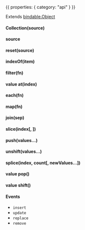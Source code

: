 {{
  properties: {
    category: "api"
  }
}}

Extends [bindable.Object](/docs/api/-bindableobject)

#### Collection(source)

#### source

#### reset(source)

#### indexOf(item)

#### filter(fn)

#### value at(index)

#### each(fn)

#### map(fn)

#### join(sep)

#### slice(index[, ])

#### push(values...)

#### unshift(values...)

#### splice(index, count[, newValues...])

#### value pop()

#### value shift()

#### Events

- `insert`
- `update`
- `replace`
- `remove`
